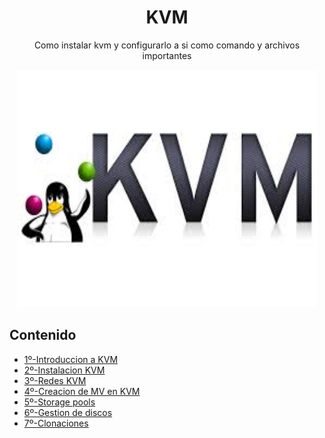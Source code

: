 <div align=center><h1>KVM</h1>
<p>Como instalar kvm y configurarlo a si como comando y archivos importantes</p>
<img src="https://github.com/0Vinylo0/kvm/blob/main/img/images.jpeg" width="480" height="380"/>
</div>

## Contenido

- [1º-Introduccion a KVM](doc/introduccion_kvm.md)
- [2º-Instalacion KVM](doc/instalacion_kvm.md)
- [3º-Redes KVM](doc/redes_kvm.md)
- [4º-Creacion de MV en KVM](doc/creacion_mv.md)
- [5º-Storage pools](doc/pools.md)
- [6º-Gestion de discos](doc/gestion_discos.md)
- [7º-Clonaciones](doc/clonaciones.md)
